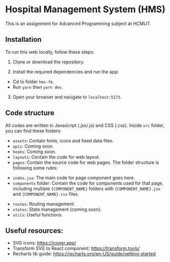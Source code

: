 # Hospital Management System (HMS)

This is an assignment for Advanced Programming subject at HCMUT.

## Installation

To run this web locally, follow these steps:

1. Clone or download the repository.

2. Install the required dependencies and run the app:

-   Cd to folder `hms-fe`.
-   Run `yarn` then `yarn dev`.

3. Open your browser and navigate to `localhost:5173`.

## Code structure

All codes are written in Javascript (.jsx/.js) and CSS (.css).
Inside `src` folder, you can find these folders:

-   `assets`: Contain fonts, icons and fixed data files.
-   `apis`: Coming soon.
-   `hooks`: Coming soon.
-   `layouts`: Contain the code for web layout.
-   `pages`: Contain the source code for web pages. The folder structure is following some rules:

*   `index.jsx`: The main code for page component goes here.
*   `components` folder: Contain the code for components used for that page, including multiple `{COMPONENT_NAME}` folders with `{COMPONENT_NAME}.jsx` and `{COMPONENT_NAME}.css` files.

-   `routes`: Routing management.
-   `states`: State management (coming soon).
-   `utils`: Useful functions.

## Useful resources:

-   SVG icons: https://iconer.app/
-   Transform SVG to React component: https://transform.tools/
-   Recharts lib guide: https://recharts.org/en-US/guide/getting-started
